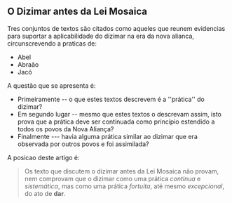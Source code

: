 ## O Dizimar antes da Lei Mosaica ##

Tres conjuntos de textos são citados como aqueles que reunem evidencias para suportar a aplicabilidade do dizimar na era da nova alianca, circunscrevendo a praticas de:

* Abel
* Abraão
* Jacó

A questão que se apresenta é:

* Primeiramente -- o que estes textos descrevem é a ''prática'' do dizimar?
* Em segundo lugar -- mesmo que estes textos o descrevam assim, isto prova que a prática deve ser continuada como princípio estendido a todos os povos da Nova Aliança?
* Finalmente --- havia alguma prática similar ao dizimar que era observada por outros povos e foi assimilada?  

A posicao deste artigo é:

> Os texto que discutem o dizimar antes da Lei Mosaica não provam, nem comprovam que o dizimar como uma prática *continua* e *sistemática*, mas como uma prática *fortuita*, até mesmo *excepcional*, do ato de **dar**.



